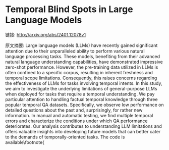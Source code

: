 # Temporal Blind Spots in Large Language Models

链接: http://arxiv.org/abs/2401.12078v1

原文摘要:
Large language models (LLMs) have recently gained significant attention due
to their unparalleled ability to perform various natural language processing
tasks. These models, benefiting from their advanced natural language
understanding capabilities, have demonstrated impressive zero-shot performance.
However, the pre-training data utilized in LLMs is often confined to a specific
corpus, resulting in inherent freshness and temporal scope limitations.
Consequently, this raises concerns regarding the effectiveness of LLMs for
tasks involving temporal intents. In this study, we aim to investigate the
underlying limitations of general-purpose LLMs when deployed for tasks that
require a temporal understanding. We pay particular attention to handling
factual temporal knowledge through three popular temporal QA datasets.
Specifically, we observe low performance on detailed questions about the past
and, surprisingly, for rather new information. In manual and automatic testing,
we find multiple temporal errors and characterize the conditions under which QA
performance deteriorates. Our analysis contributes to understanding LLM
limitations and offers valuable insights into developing future models that can
better cater to the demands of temporally-oriented tasks. The code is
available\footnote{